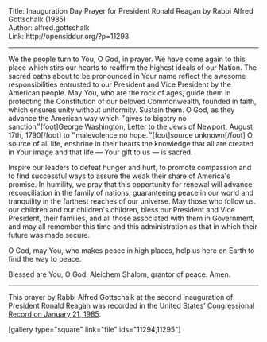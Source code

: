 <html>
<head></head>
<body>
Title: Inauguration Day Prayer for President Ronald Reagan by Rabbi Alfred Gottschalk (1985)<br />
Author: alfred.gottschalk<br />
Link: http://opensiddur.org/?p=11293
<p />
<hr />

<div class="english">

We the people turn to You, O God, in prayer. We have come again to this place which stirs our hearts to reaffirm the highest ideals of our Nation. The sacred oaths about to be pronounced in Your name reflect the awesome responsibilities entrusted to our President and Vice President by the American people. May You, who are the rock of ages, guide them in protecting the Constitution of our beloved Commonwealth, founded in faith, which ensures unity without uniformity. Sustain them. O God, as they advance the American way which ״gives to bigotry no sanction״[foot]George Washington, Letter to the Jews of Newport, August 17th, 1790[/foot] to ״malevolence no hope.״[foot]source unknown[/foot] O source of all life, enshrine in their hearts the knowledge that all are created in Your image and that life — Your gift to us — is sacred.

Inspire our leaders to defeat hunger and hurt, to promote compassion and to find successful ways to assure the weak their share of America's promise. In humility, we pray that this opportunity for renewal will advance reconciliation in the family of nations, guaranteeing peace in our world and tranquility in the farthest reaches of our universe. May those who follow us. our children and our children's children, bless our President and Vice President, their families, and all those associated with them in Government, and may all remember this time and this administration as that in which their future was made secure.

O God, may You, who makes peace in high places, help us here on Earth to find the way to peace.

Blessed are You, O God. Aleichem Shalom, grantor of peace. Amen.

</div>

<hr />

This prayer by Rabbi Alfred Gottschalk at the second inauguration of President Ronald Reagan was recorded in the United States’ <a href="https://archive.org/stream/congressionalrec131aunit#page/n319/mode/2up">Congressional Record on January 21, 1985</a>.

[gallery type="square" link="file" ids="11294,11295"]
</body>
</html>